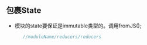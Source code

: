 ## <a name="types">包裹State</a>

 - 模块的state要保证是immutable类型的。调用fromJS();
 
    ```javascript
       //moduleName/reducers/reducers
       
    ```

